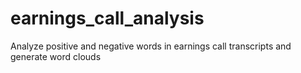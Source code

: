 # earnings_call_analysis
Analyze positive and negative words in earnings call transcripts and generate word clouds
